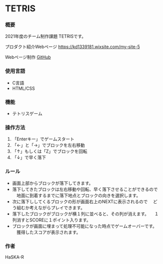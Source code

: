 # TETRIS

### 概要
2021年度のチーム制作課題
TETRISです。

プロダクト紹介Webページ
<https://kd1339181.wixsite.com/my-site-5>

Webページ制作 [GitHub](https://github.com/KAZ02)

### 使用言語
- C言語
- HTML/CSS

### 機能
- テトリスゲーム

### 操作方法
1. 「Enterキー」でゲームスタート
2. 「←」と「→」でブロックを左右移動
3. 「↑」もしくは「Z」でブロックを回転 
4. 「↓」で早く落下

### ルール
- 画面上部からブロックが落下してきます。
- 落下してきたブロックは左右移動や回転、早く落下させることができるので
　地面に到着するまでに落下地点とブロックの向きを選択します。
- 次に落下ししてくるブロックの形が画面右上のNEXTに表示されるので
　どう組むか考えながらプレイできます。
- 落下したブロックがブロックが横１列に並べると、その列が消えます。
　１列消すとSCOREに１ポイント入ります。
- ブロックが画面に埋まって処理不可能になった時点でゲームオーバーです。
　獲得したスコアが表示されます。

### 作者
HaSKA-R